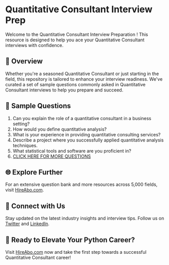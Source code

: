 # Quantitative Consultant Interview Prep

Welcome to the Quantitative Consultant Interview Preparation ! This resource is designed to help you ace your Quantitative Consultant interviews with confidence.

## 🚀 Overview

Whether you're a seasoned Quantitative Consultant or just starting in the field, this repository is tailored to enhance your interview readiness. We've curated a set of sample questions commonly asked in Quantitative Consultant interviews to help you prepare and succeed.

## 📝 Sample Questions

1. Can you explain the role of a quantitative consultant in a business setting?
2. How would you define quantitative analysis?
3. What is your experience in providing quantitative consulting services?
4. Describe a project where you successfully applied quantitative analysis techniques.
5. What statistical tools and software are you proficient in?
6. [CLICK HERE FOR MORE QUESTIONS](https://hireabo.com/job/19_3_6/Quantitative%20Consultant)

## 🌐 Explore Further

For an extensive question bank and more resources across 5,000 fields, visit [HireAbo.com](https://www.hireabo.com).

## 📱 Connect with Us

Stay updated on the latest industry insights and interview tips. Follow us on [Twitter](https://twitter.com/hireabo) and [LinkedIn](https://www.linkedin.com/in/hire-abo-3609972a8/).

## 🚀 Ready to Elevate Your Python Career?

Visit [HireAbo.com](https://www.hireabo.com) now and take the first step towards a successful Quantitative Consultant career!